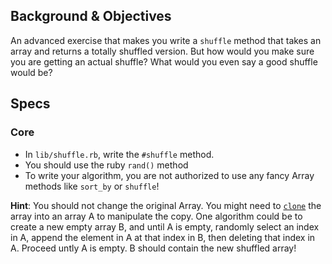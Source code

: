 ## Background & Objectives

An advanced exercise that makes you write a `shuffle` method that takes an array and returns a totally shuffled version. But how would you make sure you are getting an actual shuffle? What would you even say a good shuffle would be?

## Specs

### Core

- In `lib/shuffle.rb`, write the `#shuffle` method.
- You should use the ruby `rand()` method
- To write your algorithm, you are not authorized to use any fancy Array methods like `sort_by` or `shuffle`!

**Hint**: You should not change the original Array. You might need to [`clone`](http://ruby-doc.org/core-2.5.3/Object.html#method-i-clone) the array into an array A to manipulate the copy. One algorithm could be to create a new empty array B, and until A is empty, randomly select an index in A, append the element in A at that index in B, then deleting that index in A. Proceed untly A is empty. B should contain the new shuffled array!
